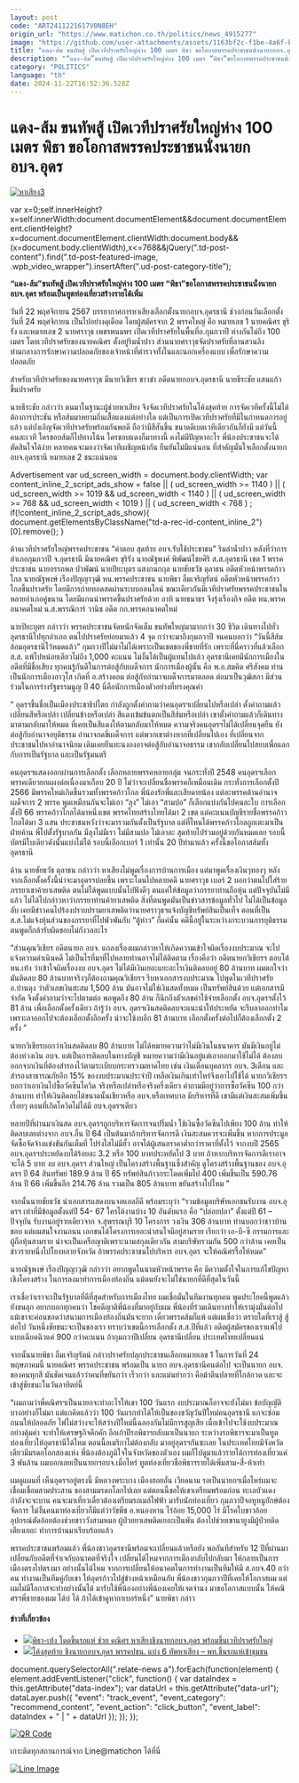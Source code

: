 ```yaml
---
layout: post
code: "ART2411221617V0N8EH"
origin_url: "https://www.matichon.co.th/politics/news_4915277"
image: "https://github.com/user-attachments/assets/1163bf2c-f1be-4a6f-beff-e7d0a379e120"
title: "แดง-ส้ม ขนทัพสู้ เปิดเวทีปราศรัยใหญ่ห่าง 100 เมตร พิธา ขอโอกาสพรรคประชาชนนั่งนายกอบจ.อุดร"
description: "“แดง-ส้ม”ขนทัพสู้ เปิดเวทีปราศรัยใหญ่ห่าง 100 เมตร “พิธา”ขอโอกาสพรรคประชาชนนั่งนายกอบจ.อุดร พร้อมเป็นทูตท่องเที่ยวสร้างรายได้เพิ่ม"
category: "POLITICS"
language: "th"
date: 2024-11-22T16:52:36.528Z
---
```


# แดง-ส้ม ขนทัพสู้ เปิดเวทีปราศรัยใหญ่ห่าง 100 เมตร พิธา ขอโอกาสพรรคประชาชนนั่งนายกอบจ.อุดร

[![](https://www.matichon.co.th/wp-content/uploads/2024/11/หาเสียง3.jpg "หาเสียง3")](https://www.matichon.co.th/wp-content/uploads/2024/11/หาเสียง3.jpg)

var x=0;self.innerHeight?x=self.innerWidth:document.documentElement&&document.documentElement.clientHeight?x=document.documentElement.clientWidth:document.body&&(x=document.body.clientWidth),x<=768&&jQuery(".td-post-content").find(".td-post-featured-image, .wpb\_video\_wrapper").insertAfter(".ud-post-category-title");

**“แดง-ส้ม”ขนทัพสู้ เปิดเวทีปราศรัยใหญ่ห่าง 100 เมตร “พิธา”ขอโอกาสพรรคประชาชนนั่งนายกอบจ.อุดร พร้อมเป็นทูตท่องเที่ยวสร้างรายได้เพิ่ม**

วันที่ 22 พฤศจิกายน 2567 บรรยากาศการหาเสียงเลือกตั้งนายกอบจ.อุดรธานี ช่วงก่อนวันเลือกตั้งวันที่ 24 พฤศจิกายน เป็นไปอย่างดุเดือด โดยผู้สมัครจาก 2 พรรคใหญ่ คือ หมายเลข 1 นายคณิศร ขุริรัง และหมายเลข 2 นายศราวุธ เพชรพนมพร เปิดเวทีปราศรัยในพื้นที่อ.กุมภวาปี ห่างกันไม่ถึง 100 เมตร โดยเวทีปราศรัยของนายคณิศร ตั้งอยู่ริมน้ำปาว ส่วนนายศราวุธจัดปราศรัยที่ลานสวนลิง ท่ามกลางการรักษาความปลอดภัยของเจ้าหน้าที่ตำรวจทั้งในและนอกเครื่องแบบ เพื่อรักษาความปลอดภัย

สำหรับเวทีปราศรัยของนายศราวุธ มีนายวิเชียร ขาวขำ อดีตนายกอบจ.อุดรธานี นายธีระชัย แสนแก้ว ขึ้นปราศรัย

นายธีระชัย กล่าวว่า ตนมาในฐานะผู้ช่วยหาเสียง จึงจัดเวทีปราศรัยในโค้งสุดท้าย การจัดเวทีครั้งนี้ไม่ได้ต้องการประชัน หรือส้มมาหยามถิ่นเสื้อแดงแต่อย่างใด แต่เป็นการเปิดเวทีปราศรัยที่มีในกำหนดการอยู่แล้ว แต่บังเอิญจัดเวทีปราศรัยพร้อมกันพอดี ถือว่ามีสีสันขึ้น ขนาดดีเบตเวทีเดียวกันก็ยังมี แต่วันนี้คนละเวที ใครชอบส้มก็ไปทางโน้น ใครชอบแดงก็มาทางนี้ คงไม่มีปัญหาอะไร พี่น้องประชาชนจะได้ตัดสินใจได้ง่าย หลายคนจะมองว่าจัดเวทีเผชิญหน้ากัน ยืนยันไม่มีแน่นอน ที่สำคัญมั่นใจเลือกตั้งนายกอบจ.อุดรธานี หมายเลข 2 ชนะแน่นอน

Advertisement var ud\_screen\_width = document.body.clientWidth; var content\_inline\_2\_script\_ads\_show = false || ( ud\_screen\_width >= 1140 ) || ( ud\_screen\_width >= 1019 && ud\_screen\_width < 1140 ) || ( ud\_screen\_width >= 768 && ud\_screen\_width < 1019 ) || ( ud\_screen\_width < 768 ) ; if(!content\_inline\_2\_script\_ads\_show){ document.getElementsByClassName("td-a-rec-id-content\_inline\_2")\[0\].remove(); }

ด้านเวทีปราศรัยใหญ่พรรคประชาชน “คำตอบ สุดท้าย อบจ.รับใช้ประชาชน” ริมลำน้ำปาว หลังที่ว่าการอำเภอกุมภวาปี จ.อุดรธานี มีนายคณิศร ขุริรัง นายณัฐพงศ์ พิพัฒน์ไชยศิริ ส.ส.อุดรธานี เขต 1 พรรคประชาชน นายอรรถพล บัวพัฒน์ นายปิยะบุตร แสงกนกกุล นายชัยธวัช ตุลาธน อดีตหัวหน้าพรรคก้าวไกล นายณัฐพงษ์ เรืองปัญญาวุฒิ หน.พรรคประชาชน นายพิธา ลิ้มเจริญรัตน์ อดีตหัวหน้าพรรคก้าวไกลขึ้นปราศรัย โดยมีการถ่ายทอดสดผ่านระบบออนไลน์ ขณะเดียวกันมีเวทีปราศรัยพรรคประชาชนในหลายอำเภอคู่ขนาน โดยมีแกนนำพรรคขึ้นปราศรัยด้วย อาทิ นายธนาธร จึงรุ่งเรืองกิจ อดีต หน.พรรคอนาคตใหม่ น.ส.พรรณิการ์ วานิช อดีต กก.พรรคอนาคตใหม่

นายปิยะบุตร กล่าวว่า พรรคประชาชนจัดหนักจัดเต็ม ขนทัพใหญ่มามากกว่า 30 ชีวิต เดินทางไปทั่วอุดรธานีไปทุกอำเภอ ตนไปปราศรัยย่อยมาแล้ว 4 จุด กว่าจะมาถึงกุมภวาปี จนคนบอกว่า “วันนี้สีส้มล้อมอุดรธานีไว้หมดแล้ว” กุมภวาปีไม่มาไม่ได้เพราะเป็นเขตของพี่ชายที่รัก เพราะที่นี่คราวที่แล้วเลือก ส.ส. แพ้ไปหน่อยเดียวไม่ถึง 1,000 คะแนน ไม่งั้นได้เป็นผู้แทนไปแล้ว อุดรธานีเคยมีนักการเมืองในอดีตที่มีชื่อเสียง ทุกคนรู้กันดีในการต่อสู้กับเผด็จการ นักการเมืองผู้นั้น คือ พ.อ.สมคิด ศรีสังคม ท่านเป็นนักการเมืองอาวุโส เกิดที่ อ.สร้างคอม ต่อสู้กับอำนาจเผด็จการมาตลอด ต่อมาเป็นวุฒิสภา มีส่วนร่วมในการร่างรัฐธรรมนูญ ปี 40 นี่คือนักการเมืองตัวอย่างที่ทรงคุณค่า

“ อุดรฯขึ้นชื่อเป็นเมืองประชาธิปไตย กำลังถูกตั้งคำถามว่าคนอุดรฯเปลี่ยนไปหรือเปล่า ตั้งคำถามแล้วเปลี่ยนสีหรือเปล่า เปลี่ยนข้างหรือเปล่า สีแดงเข้มข้นตกเป็นสีส้มหรือเปล่า เขาตั้งคำถามแล้วก็เดินทางมาตามกลับมาให้หมด ที่เคยเป็นสีแดงให้ตามกลับมาให้หมด ความจริงคนอุดรฯไม่ได้เปลี่ยนจุดยืน ยังต่อสู้กับอำนาจอยุติธรรม อำนาจกดขี่เผด็จการ แต่พวกเขาต่างหากที่เปลี่ยนไปเอง ที่เปลี่ยนจากประชาชนไปหาอำนาจนิยม เดิมเคยยืนทะนงองอาจต่อสู้กับอำนาจอธรรม เขากลับเปลี่ยนไปสยบเพื่อแลกกับการเป็นรัฐบาล และเป็นรัฐมนตรี

คนอุดรฯแสดงออกผ่านการเลือกตั้ง เลือกหลายพรรคหลายกลุ่ม จนกระทั่งปี 2548 คนอุดรฯเลือกพรรคเดียวยกแผงต่อเนื่องมาเกือบ 20 ปี ไม่ว่าจะเปลี่ยนชื่อพรรคก็เหมือนเดิม กระทั่งการเลือกตั้งปี 2566 มีพรรคใหม่เกิดขึ้นรวมทั้งพรรคก้าวไกล พี่น้องรักพี่และเสียดายน้อง แต่ละพรรคต้านอำนาจเผด็จการ 2 พรรค พูดเหมือนกันจะไม่เอา “ลุง” ไม่เอา “สามปอ” ก็เลือกแบ่งกันไปคนละใบ การเลือกตั้งปี 66 พรรคก้าวไกลได้มาหนึ่งเขต พรรคไทยสร้างไทยได้มา 2 เขต แต่คะแนนบัญชีรายชื่อพรรคก้าวไกลได้มา 3 แสน ประชาชนหวังว่าจะมารวมกันตั้งเป็นรัฐบาล แต่ที่ไหนได้พรรคก้าวไกลถูกเตะมาเป็นฝ่ายค้าน พี่ไปตั้งรัฐบาลกัน มีลุงไม่มีเรา ไม่มีสามปอ ไม่เอาละ สุดท้ายไปร่วมอยู่ด้วยกันหมดเลย รอบนี้บัตรมีใบเดียวดังนั้นแบ่งไม่ได้ รอบนี้เลือกเบอร์ 1 เท่านั้น 20 ปีทำมาแล้ว ครั้งนี้ขอโอกาสส้มทั้งอุดรธานี

ด้าน นายชัยธวัช ตุลาธน กล่าวว่า หาเสียงไม่พูดเรื่องการบ้านการเมือง แต่มาพูดเรื่องเงินๆทองๆ หลังจากเลือกตั้งครั้งนี้น่าจะมาอุดรฯบ่อยขึ้น เพราะโดนไปหลายคดี นายศราวุธ เบอร์ 2 บอกว่าตนไปใส่ร้ายภรรยาเขาค้ายาเสพติด ตนไม่ได้พูดแบบนั้นไปฟังดีๆ ตนแค่ให้ข้อมูลว่าภรรยาท่านถือหุ้น แต่ปัจจุบันไม่มีแล้ว ไม่ได้ไปกล่าวหาว่าภรรยาท่านค้ายาเสพติด สิ่งที่ตนพูดมันเป็นข่าวสารข้อมูลทั่วไป ไม่ได้เป็นข้อมูลลับ เคยมีข่าวคนไปร้องปราบปรามยาเสพติดว่านายศราวุธฯแจ้งบัญชีทรัพย์สินเป็นเท็จ ตอนที่เป็น ส.ส.ไม่แจ้งหุ้นส่วนของภรรยาที่ไปพัวพันกับ “ตู้ห่าว” ก็แค่นั้น คดีนี้อยู่ในระหว่างกระบวนการยุติธรรม ตนพูดก็กล้ารับผิดชอบไม่กังวลอะไร

“ส่วนคุณวิเชียร อดีตนายก อบจ. แถลงเรื่องผมกล่าวหาให้เกิดความเข้าใจผิดเรื่องงบประมาณ จะไปแจ้งความดำเนินคดี ไม่เป็นไรที่มาที่ไปหลายท่านอาจไม่ได้ติดตาม เรื่องคือว่า อดีตนายกวิเชียรฯ ตอบโต้ หน.เท้ง ว่าเข้าใจผิดเรื่องงบ อบจ.อุดร ไม่ได้มีเงินเยอะแยะอะไรเงินติดลบอยู่ 80 ล้านบาท ผมตกใจว่ามันติดลบ 80 ล้านบาทจริงๆก็ต้องถามคุณวิเชียรฯ รีบหาเอกสารงบประมาณ ไปพูดในเวทีปราศรัย อ.บ้านดุง ว่าตัวเลขเงินสะสม 1,500 ล้าน มันอาจไม่ใช่เงินสดทั้งหมด เป็นทรัพย์สินด้วย แต่เอกสารมีจำกัด จึงตั้งคำถามว่าจะไปตามต่อ พอพูดถึง 80 ล้าน ก็นึกถึงตัวเลขค่าใช้จ่ายเลือกตั้ง อบจ.อุดรฯตั้งไว้ 81 ล้าน เพื่อเลือกตั้งครั้งเดียว ถ้ารู้ว่า อบจ. อุดรฯเงินสดติดลบจะแนะนำให้ประหยัด จะรีบลาออกทำไม เพราะลาออกไปจะต้องเลือกตั้งอีกครั้ง น่าจะใช้งบอีก 81 ล้านบาท เลือกตั้งครั้งต่อไปก็ต้องเลือกตั้ง 2 ครั้ง ”

นายกวิเชียรบอกว่าเงินสดติดลบ 80 ล้านบาท ไม่ได้หมายความว่าไม่มีเงินในธนาคาร มันมีเงินอยู่ไม่ต้องห่วงเงิน อบจ. แต่เป็นการติดลบในทางบัญชี หมายความว่ามีเงินอยู่แต่เอาออกมาใช้ไม่ได้ ต้องลบออกจากเงินที่ต้องสำรองไว้ตามระเบียบกระทรวงมหาดไทย เช่น เงินเดือนบุคลากร อบจ. 3เดือน และสำรองสาธารณภัยอีก 15% ของงบประมาณประจำปี เหลือเงินเกินเท่าไหร่จึงเอาไปใช้ได้ นายกวิเชียรฯบอกว่าเอาเงินไปซื้อวัคซีนโควิด จริงหรือเปล่าหรือจริงครึ่งเดียว คำถามมีอยู่ว่าการซื้อวัคซีน 100 กว่าล้านบาท ทำให้เงินติดลบได้ขนาดนั้นเชียวหรือ อบจ.หรือเทศบาล มีบริหารที่ดี เขามีแต่เงินสะสมเพิ่มขึ้นเรื่อยๆ ตอนที่เกิดโควิดไม่ได้มี อบจ.อุดรฯเดียว

หลายปีที่ผ่านมาเงินสด อบจ.อุดรฯถูกบริหารจัดการจนปริ่มน้ำ ใช้เงินซื้อวัคซีนไปเพียง 100 ล้าน ทำให้ติดลบเลยต่างจาก อบจ.อื่น ปี 64 เป็นต้นมาถ้าบริหารจัดการดี เงินสะสมควรจะเพิ่มขึ้น หากการประมูลจัดซื้อจัดจ้างแข่งขันกันเต็มที่ โปร่งใสไม่มีฮั้ว อาจได้ผู้เสนอราคาต่ำกว่าราคาที่ตั้งไว้ จากงบปี 2565 อบจ.อุดรฯประหยัดงบได้ร้อยละ 3.2 หรือ 100 บาทประหยัดไป 3 บาท ถ้าหากบริหารจัดการดีเราอาจจะได้ 5 บาท งบ อบจ.อุดรฯ ส่วนใหญ่ เป็นโครงสร้างพื้นฐานซึ่งสำคัญ ดูโครงสร้างพื้นฐานของ อบจ.อุดรฯ ปี 64 สินทรัพย์ 189.9 ล้าน ปี 65 ทรัพย์สินก้าวกระโดดเพิ่มไป 400 เพิ่มขึ้นเป็น 590.76 ล้าน ปี 66 เพิ่มขึ้นอีก 214.76 ล้าน รวมเป็น 805 ล้านบาท ขยันสร้างไปไหม ”

จากนั้นนายชัยธวัช นำเอกสารแสดงบนจอแอลอีดี พร้อมระบุว่า “รวมข้อมูลบริษัทเอกชนรับงาน อบจ.อุดรฯ เท่าที่มีข้อมูลตั้งแต่ปี 54- 67 ใครได้งานบ้าง 10 อันดับแรก คือ “ปล่อยปลา” ตั้งแต่ปี 61 – ปัจจุบัน รับงานอยู่รายเดียวจาก จ.สุพรรณบุรี 10 โครงการ วงเงิน 306 ล้านบาท ท่านบอกว่าชาวบ้านชอบ แต่ผมสนใจงานถนน เอกชนได้โครงการเยอะน่าสนใจมีอยู่สามราย เรียกว่า เอ-บี-ซี กรรมการและผู้ถือหุ้นสามราย น่าจะเป็นเครือญาติเพราะนามสกุลเดียวกัน สามบริษัทรวมกัน 500 กว่าล้าน เคยเป็นข่าวรายหนึ่งไปโยงหลายจังหวัด ถ้าพรรคประชาชนไปบริหาร อบจ.อุดร จะให้คณิศรรื้อให้หมด”

นายณัฐพงษ์ เรืองปัญญาวุฒิ กล่าวว่า อยากพูดในนามหัวหน้าพรรค คือ มีความตั้งใจในการแก้ไขปัญหาเชิงโครงสร้าง ในการลงมาทำการเมืองท้องถิ่น แม้ตนยังจะไม่ใช่นายกที่ดีที่สุดในวันนี้

เราเชื่อว่าเราจะเป็นรัฐบาลที่ดีที่สุดสำหรับการเมืองไทย ผมเชื่อมั่นในทีมงานทุกคน พูดประโยคนี้พูดแล้วยังขนลุก อยากบอกทุกคนว่า โชคดีญาติพี่น้องที่มาอยู่กับผม พี่น้องที่ร่วมเดินทางทำให้เรามุ่งมั่นต่อไป แม้เขาจะค่อนขอดว่าสนามการเมืองท้องถิ่นมันจะยาก เดี๋ยวพรรคส้มก็แพ้ แต่ผมเชื่อว่า ตราบใดที่เราสู้ สู้ ต่อไป วันหนึ่งชัยชนะจะเป็นของเรา ทราบว่าเขตนี้การเลือกตั้ง ส.ส.ปีที่แล้ว อดีตผู้สมัครของเราแพ้ไปแบบเฉียดฉิวแค่ 900 กว่าคะแนน ถ้ากุมภวาปีเปลี่ยน อุดรธานีเปลี่ยน ประเทศไทยเปลี่ยนแน่

จากนั้นนายพิธา ลิ้มเจริญรัตน์ กล่าวปราศรัยปลุกประชาชนเลือกหมายเลข 1 ในการวันที่ 24 พฤษภาคมนี้ นายคณิศร พรรคประชาชน พร้อมเป็น นายก อบจ.อุดรธานีคนต่อไป จะเป็นนายก อบจ. ของคนทุกสี มันชัดเจนแล้วว่าคนที่ขยันกว่า เร็วกว่า และแม่นยำกว่า คือม้าตีนปลายที่ใกล้กวด และจะเข้าสู่ชัยชนะในวันอาทิตย์นี้

“ผมถามว่าพี่คณิศรฯเป็นนายกจะทำอะไรให้เขา 100 วันแรก งบประมาณก็อาจจะยังไม่มา ข้อบัญญัติบางอย่างก็ไม่มา แต่แกคิดแล้วว่า 100 วันแรกทำได้ให้เป็นของขวัญวันปีใหม่คนอุดรธานี แกจะซ่อมถนนให้ปลอดภัย ไฟไม่สว่างจะให้สว่างปีใหม่นี้ฉลองกันไม่มีการสูญเสีย เมื่อเข้าไปจะใช้งบประมาณอย่างคุ้มค่า จะทำให้เศรษฐกิจคึกคัก อีกเก้าปีรอพิธาฯกลับมาเป็นนายก ระหว่างรอพิธาฯจะมาเป็นทูตท่องเที่ยวให้อุดรธานีได้ไหม ตอนนี้อเมริกาไม่ต้องกลับ มาอยู่อุดรฯกันซะเลย ในประเทศไทยมีจังหวัดเดียวมีมรดกโลกสองแห่ง พี่น้องต้องภูมิใจในจังหวัดของตัวเอง ผมก็ไปดูมาแล้วรายได้การท่องเที่ยวแค่ 3 พันล้าน ผมบอกเลยเป็นนายกฯอบจ.เมื่อไหร่ ทูตท่องเที่ยวชื่อพิธาฯรายได้เพิ่มสาม-สี่-ห้าเท่า

ผมดูแผนที่ เห็นอุดรฯอยู่ตรงนี้ มีหลวงพระบาง เมืองฮอยอั่น เวียดนาม รอเป็นนายกฯเมื่อไหร่ผมจะเชื่อมเชื่อมสามประสาน ของสามมรดกโลกไปเลย แต่ตอนนี้ขอให้เขาเตรียมพร้อมก่อน ทะเลบัวแดงกำลังจะจะบาน คนจะมาเที่ยวเดี๋ยวต้องเตรียมรถเมล์ไฟฟ้า มารับนักท่องเที่ยว กุมภวาปีจอหูหนูยักษ์ต้องจัดการ ไม่งั้นคนมาท่องเที่ยวก็มีแต่ว่าวัชพืช อ.หนองหาน ไร่อ้อย 15,000 ไร่ มีโรคใบขาวอ้อย อุปกรณ์ตัดอ้อยต้องช่วยชาววังสามหมอ ผู้ป่วยยาเสพติดเยอะเป็นพัน ต้องไปช่วยเขานายูงมีผู้ป่วยติดเตียงเยอะ ทำการบ้านมาเรียบร้อยแล้ว

พรรคประชาชนพร้อมแล้ว พี่น้องชาวอุดรธานีพร้อมจะเปลี่ยนแล้วหรือยัง พอกันทีสำหรับ 12 ปีที่ผ่านมา เปลี่ยนกับอดีตที่จำเจกับอนาคตที่จริงใจ เปลี่ยนได้ไหมจากการเมืองกลับไปกลับมา ให้กลายเป็นการเมืองตรงไปตรงมา อย่างนั้นได้ไหม จากการเปลี่ยนให้อนาคตในการทำงานเป็นทีมให้มี ส.อบจ.40 กว่าคน ทำงานเป็นทีมคู่กับเขา ให้อุดรก้าวไปสู่ข้างหน้าเหมือนกับ พี่น้องชาวกุมภวาปีที่เคยให้โอกาสผม แต่ผมไม่มีโอกาสจะทำอย่างนั้นได้ มารับใช้พี่น้องอย่างพี่น้องเคยให้เจตจำนง มาขอโอกาสแบบนั้น ให้คณิศรฯพี่ชายของผม ได้บ่ ได้ ถ้าได้เข้าคูหากาเบอร์หนึ่ง” นายพิธา กล่าว

#### ข่าวที่เกี่ยวข้อง

*   [![](https://www.matichon.co.th/wp-content/uploads/2024/11/pi728-7.jpg)พิธา-เท้ง โดดขึ้นรถแห่ ช่วย คณิศร หาเสียงชิงนายกอบจ.อุดร พร้อมขึ้นเวทีปราศรัยใหญ่](https://www.matichon.co.th/politics/news_4914824)
*   [![](https://www.matichon.co.th/wp-content/uploads/2024/11/ud728-1.jpg)โค้งสุดท้าย ชิงนายกอบจ.อุดร พรรคปชน. แบ่ง 6 ทัพหาเสียง – พท.ขึ้นรถแห่เข้าชุมชน](https://www.matichon.co.th/region/news_4914188)

document.querySelectorAll(".relate-news a").forEach(function(element) { element.addEventListener("click", function() { var dataIndex = this.getAttribute("data-index"); var dataUrl = this.getAttribute("data-url"); dataLayer.push({ "event": "track\_event", "event\_category": "recommend\_content", "event\_action": "click\_button", "event\_label": dataIndex + " | " + dataUrl }); }); });

[![QR Code](https://www.matichon.co.th/wp-content/uploads/2023/07/wob1371z.jpg)](https://lin.ee/ht0nDxX)

เกาะติดทุกสถานการณ์จาก Line@matichon ได้ที่นี่

[![Line Image](https://www.matichon.co.th/wp-content/uploads/2023/07/th.png)](https://lin.ee/ht0nDxX)